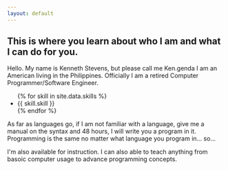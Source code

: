 ```yaml
---
layout: default
---
```


## This is where you learn about who I am and what I can do for you.

<p>Hello. My name is Kenneth Stevens, but please call me Ken.genda
I am an American living in the Philippines. Officially I am a retired Computer Programmer/Software Engineer. </p>


<ul>
{% for skill in site.data.skills %}
<li>
{{ skill.skill }}
</li>
{% endfor %}
</ul>

As far as languages go, if I am not familiar with a language, give me a manual on 
the syntax and 48 hours, I will write you a program in it. Programming is the same no matter what language you program in... so...

I'm also available for instruction. I can also able to teach anything from basoic 
computer usage to advance programming concepts.

